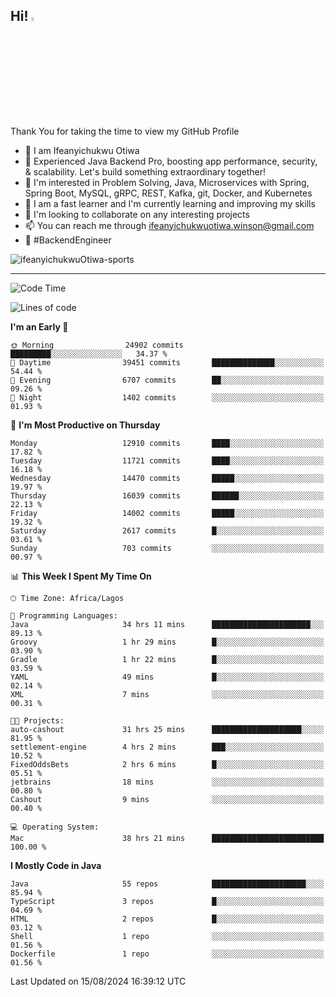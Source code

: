<!-- BLOG-POST-LIST:START --><!-- BLOG-POST-LIST:END -->

## Hi! <img src="https://media.giphy.com/media/hvRJCLFzcasrR4ia7z/giphy.gif" width="4%"> 

Thank You for taking the time to view my GitHub Profile

- 👋 I am Ifeanyichukwu Otiwa
- 🚀 Experienced Java Backend Pro, boosting app performance, security, & scalability. Let's build something extraordinary together!
- 👀 I'm interested in Problem Solving, Java, Microservices with Spring, Spring Boot, MySQL, gRPC, REST, Kafka, git, Docker, and Kubernetes
- 🌱 I am a fast learner and I'm currently learning and improving my skills
- 💞️ I'm looking to collaborate on any interesting projects
- 📫 You can reach me through ifeanyichukwuotiwa.winson@gmail.com
- 🚀 #BackendEngineer

<p align="left" marginTop="10px"> <img src="https://komarev.com/ghpvc/?username=ifeanyichukwuOtiwa-sports&label=Profile%20views&color=0e75b6&style=for-the-badge" alt="ifeanyichukwuOtiwa-sports" /> </p>

***

<!--START_SECTION:waka-->
![Code Time](http://img.shields.io/badge/Code%20Time-2%2C790%20hrs%2021%20mins-blue)

![Lines of code](https://img.shields.io/badge/From%20Hello%20World%20I%27ve%20Written-17.3%20million%20lines%20of%20code-blue)

**I'm an Early 🐤** 

```text
🌞 Morning                24902 commits       █████████░░░░░░░░░░░░░░░░   34.37 % 
🌆 Daytime                39451 commits       ██████████████░░░░░░░░░░░   54.44 % 
🌃 Evening                6707 commits        ██░░░░░░░░░░░░░░░░░░░░░░░   09.26 % 
🌙 Night                  1402 commits        ░░░░░░░░░░░░░░░░░░░░░░░░░   01.93 % 
```
📅 **I'm Most Productive on Thursday** 

```text
Monday                   12910 commits       ████░░░░░░░░░░░░░░░░░░░░░   17.82 % 
Tuesday                  11721 commits       ████░░░░░░░░░░░░░░░░░░░░░   16.18 % 
Wednesday                14470 commits       █████░░░░░░░░░░░░░░░░░░░░   19.97 % 
Thursday                 16039 commits       ██████░░░░░░░░░░░░░░░░░░░   22.13 % 
Friday                   14002 commits       █████░░░░░░░░░░░░░░░░░░░░   19.32 % 
Saturday                 2617 commits        █░░░░░░░░░░░░░░░░░░░░░░░░   03.61 % 
Sunday                   703 commits         ░░░░░░░░░░░░░░░░░░░░░░░░░   00.97 % 
```


📊 **This Week I Spent My Time On** 

```text
🕑︎ Time Zone: Africa/Lagos

💬 Programming Languages: 
Java                     34 hrs 11 mins      ██████████████████████░░░   89.13 % 
Groovy                   1 hr 29 mins        █░░░░░░░░░░░░░░░░░░░░░░░░   03.90 % 
Gradle                   1 hr 22 mins        █░░░░░░░░░░░░░░░░░░░░░░░░   03.59 % 
YAML                     49 mins             █░░░░░░░░░░░░░░░░░░░░░░░░   02.14 % 
XML                      7 mins              ░░░░░░░░░░░░░░░░░░░░░░░░░   00.31 % 

🐱‍💻 Projects: 
auto-cashout             31 hrs 25 mins      ████████████████████░░░░░   81.95 % 
settlement-engine        4 hrs 2 mins        ███░░░░░░░░░░░░░░░░░░░░░░   10.52 % 
FixedOddsBets            2 hrs 6 mins        █░░░░░░░░░░░░░░░░░░░░░░░░   05.51 % 
jetbrains                18 mins             ░░░░░░░░░░░░░░░░░░░░░░░░░   00.80 % 
Cashout                  9 mins              ░░░░░░░░░░░░░░░░░░░░░░░░░   00.40 % 

💻 Operating System: 
Mac                      38 hrs 21 mins      █████████████████████████   100.00 % 
```

**I Mostly Code in Java** 

```text
Java                     55 repos            █████████████████████░░░░   85.94 % 
TypeScript               3 repos             █░░░░░░░░░░░░░░░░░░░░░░░░   04.69 % 
HTML                     2 repos             █░░░░░░░░░░░░░░░░░░░░░░░░   03.12 % 
Shell                    1 repo              ░░░░░░░░░░░░░░░░░░░░░░░░░   01.56 % 
Dockerfile               1 repo              ░░░░░░░░░░░░░░░░░░░░░░░░░   01.56 % 
```




 Last Updated on 15/08/2024 16:39:12 UTC
<!--END_SECTION:waka-->

<!--
<p align="center">
![trophy](https://github-profile-trophy.vercel.app/?username=ifeanyichukwuOtiwa-sports&theme=onedark) (https://github.com/ryo-ma/github-profile-trophy)
</p>
-->

<!---
ifeanyi-otiwa/ifeanyi-otiwa is a ✨ special ✨ repository because its `README.md` (this file) appears on your GitHub profile.
You can click the Preview link to take a look at your changes.
--->
